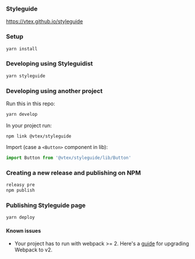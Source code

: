 ### Styleguide

https://vtex.github.io/styleguide

### Setup

```sh
yarn install
```

### Developing using Styleguidist

```sh
yarn styleguide
```

### Developing using another project

Run this in this repo:

```sh
yarn develop
```

In your project run:

```
npm link @vtex/styleguide
```

Import (case a `<Button>` component in lib):

```js
import Button from '@vtex/styleguide/lib/Button'
```

### Creating a new release and publishing on NPM

```sh
releasy pre
npm publish
```

### Publishing Styleguide page

```sh
yarn deploy
```

#### Known issues

* Your project has to run with webpack >= 2. Here's a [guide](https://webpack.js.org/guides/migrating/) for upgrading Webpack to v2.
